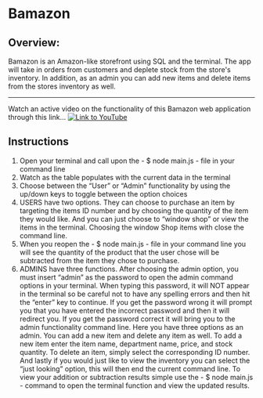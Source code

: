 # Bamazon

## Overview:
Bamazon is an Amazon-like storefront using SQL and the terminal. The app will take in orders from customers and deplete stock from the store's inventory. In addition, as an admin you can add new items and delete items from the stores inventory as well.
___
Watch an active video on the functionality of this Bamazon web application through this link...
[![Link to YouTube](https://youtu.be/Bd1XAz1Exuk)](https://www.youtube.com/watch?v=Bd1XAz1Exuk)

## Instructions
1) Open your terminal and call upon the - $ node main.js - file in your command line
2) Watch as the table populates with the current data in the terminal
3) Choose between the “User” or “Admin” functionality by using the up/down keys to toggle between the option choices
4) USERS have two options. They can choose to purchase an item by targeting the items ID number and by choosing the quantity of the item they would like. And you can just choose to “window shop” or view the items in the terminal. Choosing the window Shop items with close the command line.
5) When you reopen the - $ node main.js - file in your command line you will see the quantity of the product that the user chose will be subtracted from the item they chose to purchase.
6) ADMINS have three functions. After choosing the admin option, you must insert “admin” as the password to open the admin command options in your terminal. When typing this password, it will NOT appear in the terminal so be careful not to have any spelling errors and then hit the “enter” key to continue. If you get the password wrong it will prompt you that you have entered the incorrect password and then it will redirect you. If you get the password correct it will bring you to the admin functionality command line. Here you have three options as an admin. You can add a new item and delete any item as well. To add a new item enter the item name, department name, price, and stock quantity. To delete an item, simply select the corresponding ID number. And lastly if you would just like to view the inventory you can select the “just looking” option, this will then end the current command line. To view your addition or subtraction results simple use the - $ node main.js - command to open the terminal function and view the updated results.


